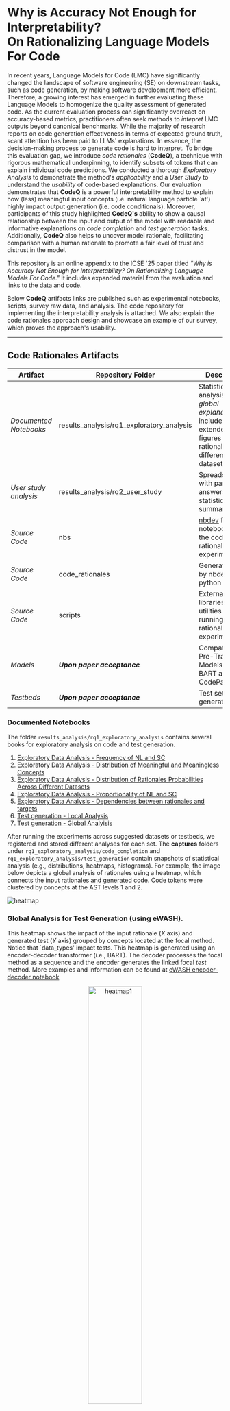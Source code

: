 # Why is Accuracy Not Enough for Interpretability? <br /> On Rationalizing Language Models For Code 

In recent years, Language Models for Code (LMC) have significantly changed the landscape of software engineering (SE) on downstream tasks, such as code generation, by making software development more efficient. Therefore, a growing interest has emerged in further evaluating these Language Models to homogenize the quality assessment of generated code. As the current evaluation process can significantly overreact on accuracy-based metrics, practitioners often seek methods to _intepret_ LMC outputs beyond canonical benchmarks. While the majority of research reports on code generation effectiveness in terms of expected ground truth, scant attention has been paid to LLMs' explanations. In essence, the decision-making process to generate code is hard to interpret. To bridge this evaluation gap, we introduce _code rationales_ (**CodeQ**), a technique with rigorous mathematical underpinning, to identify subsets of tokens that can explain individual code predictions. We conducted a thorough _Exploratory Analysis_ to demonstrate the method's _applicability_ and a _User Study_ to understand the _usability_ of code-based explanations. Our evaluation demonstrates that **CodeQ** is a powerful interpretability method to explain how (less) meaningful input concepts (i.e. natural language particle `at') highly impact output generation (i.e. code conditionals). Moreover, participants of this study highlighted **CodeQ's** ability to show a causal relationship between the input and output of the model with readable and informative explanations on _code completion_ and _test generation_ tasks. Additionally, **CodeQ** also helps to uncover model rationale, facilitating comparison with a human rationale to promote a fair level of trust and distrust in the model.

This repository is an online appendix to the ICSE '25 paper titled _"Why is Accuracy Not Enough for Interpretability? On Rationalizing Language Models For Code."_ It includes expanded material from the evaluation and links to the data and code. 

Below **CodeQ** artifacts links are published such as experimental notebooks, scripts, survey raw data, and analysis. The code repository for implementing the interpretability analysis is attached. We also explain the code rationales approach design and showcase an example of our survey, which proves the approach's usability.

---------



## Code Rationales Artifacts

| **Artifact**           | **Repository Folder**     | **Description**                                                                                                 |
|------------------------|---------------------------|-----------------------------------------------------------------------------------------------------------------|
| _Documented Notebooks_ | results_analysis/rq1_exploratory_analysis    | Statistical analysis for _global explanation_ it include extended figures with rationales of different datasets |
| _User study analysis_  | results_analysis/rq2_user_study          | Spreadsheets with participant answers and statistical summarization                                             |
| _Source Code_          | nbs                       | [nbdev](https://nbdev.fast.ai/) format notebooks with the code rationales experimentation                       |
| _Source Code_          | code_rationales           | Generated code by nbdev as a python library                                                                     |
| _Source Code_          | scripts                   | External libraries and utilities for running rationales experiments                                                 |
| _Models_               | **_Upon paper acceptance_** |Compatibilized Pre-Trained Models (e.g., BART and CodeParrot)                                                                                                                 |
| _Testbeds_    | **_Upon paper acceptance_** |Test sets and generated code                                                                                                            |

### Documented Notebooks
The folder `results_analysis/rq1_exploratory_analysis` contains several books for exploratory analysis on code and test generation.

1. [Exploratory Data Analysis - Frequency of NL and SC](https://github.com/WM-SEMERU/code-rationales/blob/master/results_analysis/rq1_exploratory_analysis/code_completion/1_frequency_nl_sc.ipynb)
2. [Exploratory Data Analysis - Distribution of Meaningful and Meaningless Concepts](https://github.com/WM-SEMERU/code-rationales/blob/master/results_analysis/rq1_exploratory_analysis/code_completion/2_distribution_meaningful_meaningless_rationales.ipynb)
3. [Exploratory Data Analysis - Distribution of Rationales Probabilities Across Different Datasets](https://github.com/WM-SEMERU/code-rationales/blob/master/results_analysis/rq1_exploratory_analysis/code_completion/3_distribution_rationales.ipynb)
4. [Exploratory Data Analysis - Proportionality of NL and SC](https://github.com/WM-SEMERU/code-rationales/blob/master/results_analysis/rq1_exploratory_analysis/code_completion/4_proportionality_nl_sc.ipynb)
5. [Exploratory Data Analysis - Dependencies between rationales and targets](https://github.com/WM-SEMERU/code-rationales/blob/master/results_analysis/rq1_exploratory_analysis/code_completion/5_dependencies_between_rationales_targets.ipynb)
6. [Test generation - Local Analysis](https://github.com/WM-SEMERU/code-rationales/blob/master/results_analysis/rq1_exploratory_analysis/test_generation/4_local_rationales.ipynb)
7. [Test generation - Global Analyisis](https://github.com/WM-SEMERU/code-rationales/blob/master/results_analysis/rq1_exploratory_analysis/test_generation/3_global_statistics_ratio_ewash.ipynb)

After running the experiments across suggested datasets or testbeds, we registered and stored different analyses for each set. The **captures** folders under `rq1_exploratory_analysis/code_completion` and `rq1_exploratory_analysis/test_generation` contain snapshots of statistical analysis (e.g., distributions, heatmaps, histograms). For example, the image below depicts a global analysis of rationales using a heatmap, which connects the input rationales and generated code. Code tokens were clustered by concepts at the AST levels 1 and 2.

![heatmap](results_analysis/rq1_exploratory_analysis/code_completion/captures/heatmaps/nl_sc/level_2_1.jpg)

### Global Analysis for Test Generation (using eWASH). 

This heatmap shows the impact of the input rationale ($X$ axis) and generated test ($Y$ axis) grouped by concepts located at the focal method. Notice that `data_types' impact tests. This heatmap is generated using an encoder-decoder transformer (i.e., BART). The decoder processes the focal method as a sequence and the encoder generates the linked focal _test_ method. More examples and information can be found at [eWASH encoder-decoder notebook](https://github.com/WM-SEMERU/code-rationales/blob/master/results_analysis/rq1_exploratory_analysis/test_generation/2_global_statistics_ratio_ccp.ipynb)

<div align="center"><img src="results_analysis/rq1_exploratory_analysis/test_generation/captures/6_source_target_heatmap_avg.png" alt="heatmap1" width="50%"/></div>

The following heatmap demonstrates the impact of an input-output of the decoder transformer (of BART) for test case generation. We applied **Code-Q** on the decoder part of BART to interpret a generated test. Note the relevance of a focal method as a rationale concept against other contexts such as class, fields, or constructors. For instance, we observe that `fields' only impact declarations, test declarations, and blocks. More examples can be found at [Bart decoder notebook analysis](https://github.com/WM-SEMERU/code-rationales/blob/master/results_analysis/rq1_exploratory_analysis/test_generation/3_global_statistics_ratio_ewash.ipynb)

<div align="center"><img src="results_analysis/rq1_exploratory_analysis/test_generation/captures/7_decoder-decorder-level1-level2-avg.png" alt="heatmap2" width="50%"/></div>

### User Study Artifacts

This folder contains raw data from our user study and CSVs where we aggregated the results and performed statistical analysis based on our research questions.
1. [Raw data of user responses in CSV format](https://github.com/WM-SEMERU/code-rationales/blob/master/results_analysis/rq2_user_study/CodeRationalSurveyResponses.csv) This file contains raw data of every user responses in CSV format. Each column in the CSV records raw answers to every question we asked in the survey. The personal information of the user is omitted for privacy reasons.
2. [Collection of all the user responses and statistical analysis from Qualtrics](https://github.com/WM-SEMERU/code-rationales/blob/master/results_analysis/rq2_user_study/ResponseForEachQuestion.pdf) This file contains all the information of the users grouped by standard statistical analysis performed using Qualtrics features. 
3. [Taxonomy of error cases analysis](https://github.com/WM-SEMERU/code-rationales/blob/master/results_analysis/rq2_user_study/Errors%20Taxonomy%20-%20Samplings.xlsx) In this file, we present our error case analysis of model prediction. We categorize different types of errors in the model prediction using existing literature. We show some samples for each error type.
4. [Survey Evaluation based on our metrics including demographic information](https://github.com/WM-SEMERU/code-rationales/blob/master/results_analysis/rq2_user_study/Survey_evaluation.xlsx) This file contains various sheets with the evaluation of the survey based on our metric. The sheets correspond to demographics, usefulness, reliability, readability, and alignment. We also show an aggregation of all the data in a table in the final sheet in this file.   


---------

## Code Rationales Approach Description

**CodeQ** comprises four steps to transform an interpretability tensor from the matrix representation of the input and input set of tokens and their relationships. 

1. **Stating Preconditions**: The first step involves preparing the necessary conditions for using the  method to interpret an LMC. This includes making the model compatible using a specific algorithm and structuring "interpretable concepts," which are meant to introduce understandable concepts related to the model's input-output. These concepts are tailored to software engineering (SE) tasks. Two types of interpretability concepts are proposed: one based on Abstract Syntax Tree (AST) for code generation, and the other on focal methods for test case generation.

2. **Constructing Testbeds**: The second step builds testbeds by selecting and configuring the model's input, depending on the SE task and interpretability concepts. For example, prompts are used to build a testbed for code generation, and the generated code is concatenated with the prompt to form a new testbed for applying **CodeQ**, which is referred to as a set of generated snippets.

3. **Building Interpretability Tensors**: The third step involves applying the **CodeQ** method, which is designed to interpret predictions made by language models. **CodeQ** is compatible with both encoder-decoder and decoder-only models and introduces three mathematical components to transform tokens from a snippet into an "interpretability tensor".

<div align="center"><img src="images/pipeline.png" alt="pipeline" width="70%"/></div>

4. The interpretability approach uses the tensor $\Phi$ to generate local post hoc explanations, such as dependency maps. These maps reveal three levels of human-interpretable concepts: 
- $L_1$: fine-grain level rationales (i.e., tokens), 
- $L_2$: concept rationales (e.g., noun, preposition, identifier), 
- $L_3$: modality (e.g., natural language or programming language).

Additionally, the interpretability tensor can be explored further to generate post hoc global explanations.

### Research Questions

* **RQ1 [Applicability]:** *How applicable is **CodeQ** to globally interpret code generation?* This RQ explores the use of **CodeQ** in creating understandable explanations for the behavior of language models in code generation tasks. The hypothesis is that greedy rationalization can identify key rationales leading to predictions, providing insights into the model's prediction dependencies.

* **RQ2 [Usability]:** *How useful is **CodeQ** in practical settings?* This RQ assesses the practical usefulness of **CodeQ** through a user study, evaluating qualitative metrics such as usefulness, reliability, readability, and how well **CodeQ** helps in aligning language models.


---------

## Intepretability Concepts $\mathcal{C}$ for Code Generation

We propose two concept aggregation sets $\mathcal{C}$: one for code generation and one for test generation. The first set is based on Abstract Syntax Trees (ASTs), allowing tokens to be associated with Object-Oriented Programming (OOP) concepts. We also incorporated natural language (NL) concepts using [NLTK](https://www.nltk.org) to map and explain AST nodes like comments and identifiers. The second set is based on context windows from [eWASH](https://github.com/microsoft/methods2test). The following figure illustrates on the left (1) case(a) code generation example and the erroneously generated code, case (b) a test generation example. On the right (2) interpretability concepts for code generation.

![sec_5_fig_case_study](images/taxonomy%20and%20case%20studies.png)


---------
## Dataset Analyses

The cumulative probability of concepts per dataset. We observe that datasets with docstring (DC) grow faster than the ones with only source code (signature (SG) and body (BD)). 
![Distribution](results_analysis/rq1_exploratory_analysis/code_completion/captures/distributions/sc/level_0_rationales_distributions.jpg)

The following figure shows the size of focal methods (in blue) and focal test methods (in orange) used in our analysis. The average size of a focal method in terms of tokens is between $10^2$ and $10^3$ on average. Meanwhile, a focal test method has on average $10^2$ tokens. This is expected since methods are usually larger than their corresponding unit test. The testbed has a 1-1 relation on the number of tests and methods; therefore, the distributions have similar Gaussian shapes.

![test-generation-method-size](https://github.com/WM-SEMERU/code-rationales/blob/master/results_analysis/rq1_exploratory_analysis/test_generation/captures/1_focal_method_size.png)
---------


## Survey Generic Example

In this image, we show one of the samples presented in the survey. The sample was selected based on our analysis of error cases. The image depicts our technique of presenting rationales behind predictions and also captures whether the users agree with the generated rationales. By exposing users to **CodeQ**, we assessed the informativeness and readability of our diagrams. The remaining samples in the survey follow the same structure.

<div align="center"><img src="images/survey-example.png" alt="survey" width="50%"/></div>
